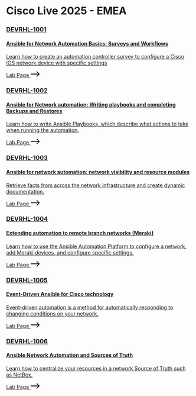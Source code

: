 <h1>Cisco Live 2025 - EMEA</h1>
<section class="page-contain">
  <a target="_new" href="https://play.instruqt.com/redhat/invite/3xkrydzryhhb" class="data-card">
    <h3>DEVRHL-1001</h3>
    <h4>Ansible for Network Automation Basics: Surveys and Workflows</h4>
    <p>Learn how to create an automation controller survey to configure a Cisco IOS network device with specific settings</p>
    <span class="link-text">
      Lab Page
      <svg width="25" height="16" viewBox="0 0 25 16" fill="none" xmlns="http://www.w3.org/2000/svg">
<path fill-rule="evenodd" clip-rule="evenodd" d="M17.8631 0.929124L24.2271 7.29308C24.6176 7.68361 24.6176 8.31677 24.2271 8.7073L17.8631 15.0713C17.4726 15.4618 16.8394 15.4618 16.4489 15.0713C16.0584 14.6807 16.0584 14.0476 16.4489 13.657L21.1058 9.00019H0.47998V7.00019H21.1058L16.4489 2.34334C16.0584 1.95281 16.0584 1.31965 16.4489 0.929124C16.8394 0.538599 17.4726 0.538599 17.8631 0.929124Z" fill="#000000"/>
</svg>
    </span>
  </a>
  <a target="_new" href="https://play.instruqt.com/redhat/invite/lkbluyvyjgjv" class="data-card">
    <h3>DEVRHL-1002</h3>
    <h4>Ansible for Network automation: Writing playbooks and completing Backups and Restores</h4>
    <p>Learn how to write Ansible Playbooks, which describe what actions to take when running the automation.</p>
    <span class="link-text">
      Lab Page
      <svg width="25" height="16" viewBox="0 0 25 16" fill="none" xmlns="http://www.w3.org/2000/svg">
<path fill-rule="evenodd" clip-rule="evenodd" d="M17.8631 0.929124L24.2271 7.29308C24.6176 7.68361 24.6176 8.31677 24.2271 8.7073L17.8631 15.0713C17.4726 15.4618 16.8394 15.4618 16.4489 15.0713C16.0584 14.6807 16.0584 14.0476 16.4489 13.657L21.1058 9.00019H0.47998V7.00019H21.1058L16.4489 2.34334C16.0584 1.95281 16.0584 1.31965 16.4489 0.929124C16.8394 0.538599 17.4726 0.538599 17.8631 0.929124Z" fill="#000000"/>
</svg>
    </span>
  </a>
  <a target="_new" href="https://play.instruqt.com/redhat/invite/pikd9st13feo" class="data-card">
    <h3>DEVRHL-1003</h3>
    <h4>Ansible for network automation: network visibility and resource modules</h4>
    <p>Retrieve facts from across the network infrastructure and create dynamic documentation.</p>
    <span class="link-text">
      Lab Page
      <svg width="25" height="16" viewBox="0 0 25 16" fill="none" xmlns="http://www.w3.org/2000/svg">
<path fill-rule="evenodd" clip-rule="evenodd" d="M17.8631 0.929124L24.2271 7.29308C24.6176 7.68361 24.6176 8.31677 24.2271 8.7073L17.8631 15.0713C17.4726 15.4618 16.8394 15.4618 16.4489 15.0713C16.0584 14.6807 16.0584 14.0476 16.4489 13.657L21.1058 9.00019H0.47998V7.00019H21.1058L16.4489 2.34334C16.0584 1.95281 16.0584 1.31965 16.4489 0.929124C16.8394 0.538599 17.4726 0.538599 17.8631 0.929124Z" fill="#000000"/>
</svg>
    </span>
  </a>
  <a target="_new" href="https://play.instruqt.com/redhat/invite/yksp2wdknim3" class="data-card">
    <h3>DEVRHL-1004</h3>
    <h4>Extending automation to remote branch networks (Meraki)</h4>
    <p>Learn how to use the Ansible Automation Platform to configure a network, add Meraki devices, and configure specific settings.</p>
    <span class="link-text">
      Lab Page
      <svg width="25" height="16" viewBox="0 0 25 16" fill="none" xmlns="http://www.w3.org/2000/svg">
<path fill-rule="evenodd" clip-rule="evenodd" d="M17.8631 0.929124L24.2271 7.29308C24.6176 7.68361 24.6176 8.31677 24.2271 8.7073L17.8631 15.0713C17.4726 15.4618 16.8394 15.4618 16.4489 15.0713C16.0584 14.6807 16.0584 14.0476 16.4489 13.657L21.1058 9.00019H0.47998V7.00019H21.1058L16.4489 2.34334C16.0584 1.95281 16.0584 1.31965 16.4489 0.929124C16.8394 0.538599 17.4726 0.538599 17.8631 0.929124Z" fill="#000000"/>
</svg>
    </span>
  </a>
  <a target="_new" href="https://play.instruqt.com/redhat/invite/" class="data-card">
    <h3>DEVRHL-1005</h3>
    <h4>Event-Driven Ansible for Cisco technology</h4>
    <p>Event-driven automation is a method for automatically responding to changing conditions on your network.</p>
    <span class="link-text">
      Lab Page
      <svg width="25" height="16" viewBox="0 0 25 16" fill="none" xmlns="http://www.w3.org/2000/svg">
<path fill-rule="evenodd" clip-rule="evenodd" d="M17.8631 0.929124L24.2271 7.29308C24.6176 7.68361 24.6176 8.31677 24.2271 8.7073L17.8631 15.0713C17.4726 15.4618 16.8394 15.4618 16.4489 15.0713C16.0584 14.6807 16.0584 14.0476 16.4489 13.657L21.1058 9.00019H0.47998V7.00019H21.1058L16.4489 2.34334C16.0584 1.95281 16.0584 1.31965 16.4489 0.929124C16.8394 0.538599 17.4726 0.538599 17.8631 0.929124Z" fill="#000000"/>
</svg>
    </span>
  </a>
  <a target="_new" href="https://play.instruqt.com/redhat/invite/" class="data-card">
    <h3>DEVRHL-1006</h3>
    <h4>Ansible Network Automation and Sources of Truth</h4>
    <p>Learn how to centralize your resources in a network Source of Truth such as NetBox.</p>
    <span class="link-text">
      Lab Page
      <svg width="25" height="16" viewBox="0 0 25 16" fill="none" xmlns="http://www.w3.org/2000/svg">
<path fill-rule="evenodd" clip-rule="evenodd" d="M17.8631 0.929124L24.2271 7.29308C24.6176 7.68361 24.6176 8.31677 24.2271 8.7073L17.8631 15.0713C17.4726 15.4618 16.8394 15.4618 16.4489 15.0713C16.0584 14.6807 16.0584 14.0476 16.4489 13.657L21.1058 9.00019H0.47998V7.00019H21.1058L16.4489 2.34334C16.0584 1.95281 16.0584 1.31965 16.4489 0.929124C16.8394 0.538599 17.4726 0.538599 17.8631 0.929124Z" fill="#000000"/>
</svg>
    </span>
  </a>
</section>
